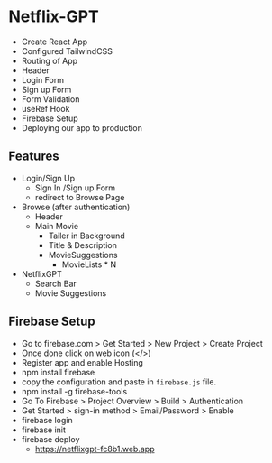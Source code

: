 # Netflix-GPT

- Create React App
- Configured TailwindCSS
- Routing of App
- Header
- Login Form
- Sign up Form
- Form Validation
- useRef Hook
- Firebase Setup
- Deploying our app to production

## Features
- Login/Sign Up
    - Sign In /Sign up Form
    - redirect to Browse Page
- Browse (after authentication)
    - Header
    - Main Movie
        - Tailer in Background
        - Title & Description
        - MovieSuggestions
            - MovieLists * N
- NetflixGPT
    - Search Bar
    - Movie Suggestions

## Firebase Setup
- Go to firebase.com > Get Started > New Project > Create Project
- Once done click on web icon (</>)
- Register app and enable Hosting
- npm install firebase
- copy the configuration and paste in `firebase.js` file.
- npm install -g firebase-tools
- Go To Firebase > Project Overview > Build > Authentication
- Get Started > sign-in method > Email/Password > Enable
- firebase login
- firebase init
- firebase deploy
    - https://netflixgpt-fc8b1.web.app